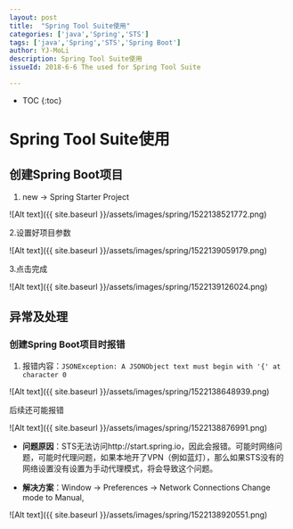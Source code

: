```yaml
---
layout: post
title:  "Spring Tool Suite使用"
categories: ['java','Spring','STS']
tags: ['java','Spring','STS','Spring Boot'] 
author: YJ-MoLi
description: Spring Tool Suite使用
issueId: 2018-6-6 The used for Spring Tool Suite

---
```

* TOC
{:toc}



# Spring Tool Suite使用 

## 创建Spring Boot项目

1. new -> Spring Starter Project

![Alt text]({{ site.baseurl }}/assets/images/spring/1522138521772.png)

2.设置好项目参数

![Alt text]({{ site.baseurl }}/assets/images/spring/1522139059179.png)

3.点击完成

![Alt text]({{ site.baseurl }}/assets/images/spring/1522139126024.png)



## 异常及处理
### 创建Spring  Boot项目时报错
1. 报错内容：`JSONException: A JSONObject text must begin with '{' at character 0`

![Alt text]({{ site.baseurl }}/assets/images/spring/1522138648939.png)

后续还可能报错

![Alt text]({{ site.baseurl }}/assets/images/spring/1522138876991.png)


- **问题原因**：STS无法访问http://start.spring.io，因此会报错。可能时网络问题，可能时代理问题，如果本地开了VPN（例如蓝灯），那么如果STS没有的网络设置没有设置为手动代理模式，将会导致这个问题。

- **解决方案**：Window -> Preferences -> Network Connections Change mode to Manual,

![Alt text]({{ site.baseurl }}/assets/images/spring/1522138920551.png)





